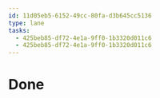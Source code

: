 ```yaml
---
id: 11d05eb5-6152-49cc-80fa-d3b645cc5136
type: lane
tasks:
  - 425beb85-df72-4e1a-9ff0-1b3320d011c6
  - 425beb85-df72-4e1a-9ff0-1b3320d011c6
---
```


# Done
